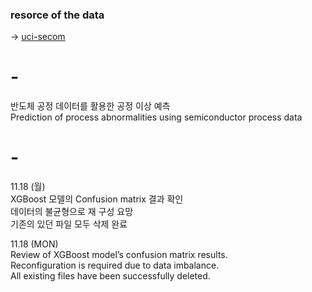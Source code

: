 
### resorce of the data  
-> [uci-secom](https://www.kaggle.com/datasets/paresh2047/uci-semcom)

# -
반도체 공정 데이터를 활용한 공정 이상 예측 <br>
Prediction of process abnormalities using semiconductor process data
# -
11.18 (월) <br>
XGBoost 모델의 Confusion matrix 결과 확인<br>
데이터의 불균형으로 재 구성 요망<br>
기존의 있던 파일 모두 삭제 완료

11.18 (MON) <br>
Review of XGBoost model’s confusion matrix results. <br>
Reconfiguration is required due to data imbalance. <br>
All existing files have been successfully deleted. <br>
